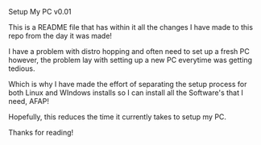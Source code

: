 Setup My PC v0.01


This is a README file that has within it all the changes I have made to this repo from the day it was made!

I have a problem with distro hopping and often need to set up a fresh PC however, the problem lay with setting up a new PC everytime was getting tedious.

Which is why I have made the effort of separating the setup process for both Linux and WIndows installs so I can install all the Software's that I need, AFAP!

Hopefully, this reduces the time it currently takes to setup my PC.

Thanks for reading!

